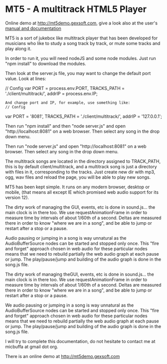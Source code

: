 MT5 - A multitrack HTML5 Player
===========
Online demo at http://mt5demo.gexsoft.com,  give a look also at the user's <a href="http://miageprojet2.unice.fr/Intranet_de_Michel_Buffa/MT5%2c_multitrack_player_for_musicians">manual and documentation</a>

MT5 is a sort of jukebox like multitrack player that has been developed for musicians who like to study a song track by track, or mute some tracks and play along it.

In order to run it, you will need nodeJS and some node modules. Just run "npm install" to download the modules.

Then look at the server.js file, you may want to change the default port value. Look at lines:

  // Config
  var PORT = process.env.PORT,
  TRACKS_PATH = './client/multitrack/',
  addrIP = process.env.IP;
	
	And change port and IP, for example, use something like:
	// Config
  var PORT = '8081',
  TRACKS_PATH = './client/multitrack/',
  addrIP = '127.0.0.1';


Then run "npm install" and then "node server.js" and open "http://localhost:8081" on a web browser. Then select any song in the drop down menu.

Then run "node server.js" and open "http://localhost:8081" on a web browser. Then select any song in the drop down menu.

The multitrack songs are located in the directory assigned to TRACK_PATH, this is by default client/multitrack, and a multitrack song is just a directory with files in it, corresponding to the tracks. Just create new dir with mp3, ogg, wav files and reload the page, you will be able to play new songs.

MT5 has been kept simple. It runs on any modern browser, desktop or mobile, (that means all except IE which promised web audio support for its version 12).

The dirty work of managing the GUI, events, etc is done in sound.js... the main clock is in there too. We use requestAnimationFrame in order to measure time by intervals of about 1/60th of a second. Deltas are measured there in order to know "where we are in a song", and be able to jump or restart after a stop or a pause.

Audio pausing or jumping in a song is way unnatural as the AudioBufferSource nodes can be started and stopped only once. This "fire and forget" approach chosen in web audio for these particular nodes means that we need to rebuild partially the web audio graph at each pause or jump. The play/pause/jump and building of the audio graph is done in the song.js file.

The dirty work of managing theGUI, events, etc is done in sound.js... the main clock is in there too. We use requestAnimationFrame in order to measure time by intervals of about 1/60th of a second. Deltas are measured there in order to know "where we are in a song", and be able to jump or restart after a stop or a pause.

We audio pausing or jumping in a song is way unnatural as the AudioBufferSource nodes can be started and stopped only once. This "fire and forget" approach chosen in web audio for these particular nodes means that we need to rebuild partially the web audio graph at each pause or jump. The play/pause/jump and building of the audio graph is done in the song.js file.


I will try to complete this documentation, do not hesitate to contact me at micbuffa at gmail dot org.

There is an online demo at http://mt5demo.gexsoft.com

	
